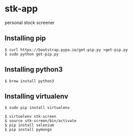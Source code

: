 # stk-app
personal stock screener

## Installing pip
```
$ curl https://bootstrap.pypa.io/get-pip.py >get-pip.py
$ sudo python get-pip.py 
```

## Installing python3
```
$ brew install python3
```

## Installing virtualenv
```
$ sudo pip install virtualenv
```
```
$ virtualenv stk-screen
$ source stk-screen/bin/activate
$ pip install selenium
$ pip install pymongo
